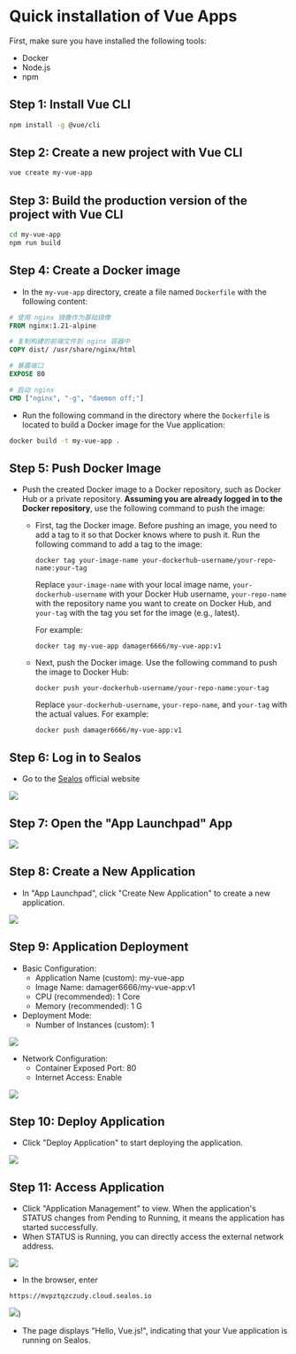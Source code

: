 # Quick installation of Vue Apps

First, make sure you have installed the following tools:

- Docker
- Node.js
- npm

## Step 1: Install Vue CLI

```bash
npm install -g @vue/cli
```

## Step 2: Create a new project with Vue CLI

```bash
vue create my-vue-app
```

## Step 3: Build the production version of the project with Vue CLI

```bash
cd my-vue-app
npm run build
```

## Step 4: Create a Docker image

- In the `my-vue-app` directory, create a file named `Dockerfile` with the following content:

```dockerfile
# 使用 nginx 镜像作为基础镜像
FROM nginx:1.21-alpine

# 复制构建的前端文件到 nginx 容器中
COPY dist/ /usr/share/nginx/html

# 暴露端口
EXPOSE 80

# 启动 nginx
CMD ["nginx", "-g", "daemon off;"]
```

- Run the following command in the directory where the `Dockerfile` is located to build a Docker image for the Vue application:

```bash
docker build -t my-vue-app .
```

## Step 5: Push Docker Image

- Push the created Docker image to a Docker repository, such as Docker Hub or a private repository. **Assuming you are already logged in to the Docker repository**, use the following command to push the image:

  - First, tag the Docker image. Before pushing an image, you need to add a tag to it so that Docker knows where to push it. Run the following command to add a tag to the image:

    ```
    docker tag your-image-name your-dockerhub-username/your-repo-name:your-tag
    ```

    Replace `your-image-name` with your local image name, `your-dockerhub-username` with your Docker Hub username, `your-repo-name` with the repository name you want to create on Docker Hub, and `your-tag` with the tag you set for the image (e.g., latest).

    For example:

    ```
    docker tag my-vue-app damager6666/my-vue-app:v1
    ```

  - Next, push the Docker image. Use the following command to push the image to Docker Hub:

    ```
    docker push your-dockerhub-username/your-repo-name:your-tag
    ```

    Replace `your-dockerhub-username`, `your-repo-name`, and `your-tag` with the actual values. For example:

    ```
    docker push damager6666/my-vue-app:v1
    ```

## Step 6: Log in to Sealos

- Go to the [Sealos](https://cloud.sealos.io/) official website

![](images/java-example-0.png)

## Step 7: Open the "App Launchpad" App

![](images/java-example-3.png)

## Step 8: Create a New Application

- In "App Launchpad", click "Create New Application" to create a new application.

![](images/java-example-4.png)

## Step 9: Application Deployment

- Basic Configuration:
  - Application Name (custom): my-vue-app
  - Image Name: damager6666/my-vue-app:v1
  - CPU (recommended): 1 Core
  - Memory (recommended): 1 G
- Deployment Mode:
  - Number of Instances (custom): 1

![](images/vue-example-0.png)

- Network Configuration:
  - Container Exposed Port: 80
  - Internet Access: Enable

![](images/vue-example-1.png)

## Step 10: Deploy Application

- Click "Deploy Application" to start deploying the application.

![](images/vue-example-3.png)

## Step 11: Access Application

- Click "Application Management" to view. When the application's STATUS changes from Pending to Running, it means the application has started successfully.
- When STATUS is Running, you can directly access the external network address.

![](images/vue-example-2.png)

- In the browser, enter

```
https://mvpztqzczudy.cloud.sealos.io
```

![](images/vue-example-4.png))

- The page displays "Hello, Vue.js!", indicating that your Vue application is running on Sealos.